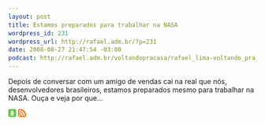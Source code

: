 ```yaml
--- 
layout: post
title: Estamos preparados para trabalhar na NASA
wordpress_id: 231
wordpress_url: http://rafael.adm.br/?p=231
date: 2008-08-27 21:47:54 -03:00
podcast: http://rafael.adm.br/voltandopracasa/rafael_lima-voltando_pra_casa-0011.mp3
---
```

Depois de conversar com um amigo de vendas cai na real que nós, desenvolvedores brasileiros, estamos preparados mesmo para trabalhar na NASA. Ouça e veja por que...

<a class="noborder" href="http://rafael.adm.br/voltandopracasa/rafael_lima-voltando_pra_casa-0011.mp3" title="Download"><img src="/wp-content/themes/rafael_lima-rockinblue/images/download_green.gif" border="0" alt="Download" /></a> <a class="noborder" href="http://feeds.feedburner.com/rafael_lima_podcast" title="RSS"><img src="/wp-content/themes/rafael_lima-rockinblue/images/icn-feed-16x16.png" border="0" alt="RSS" /></a>



